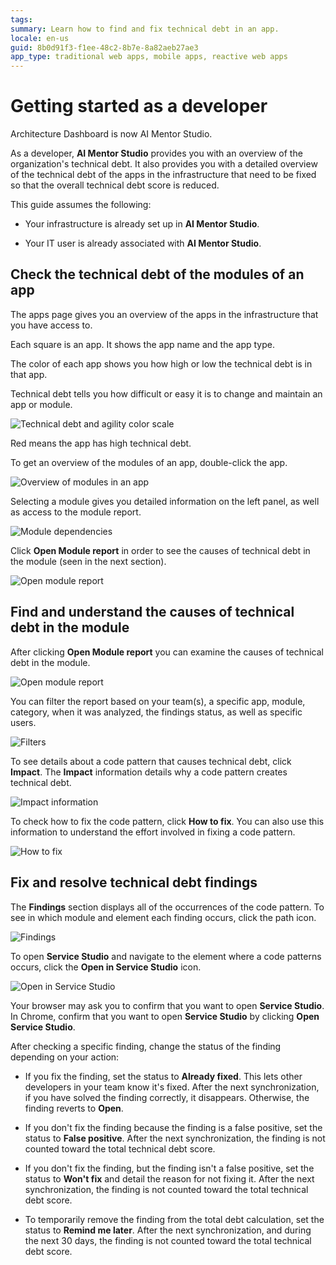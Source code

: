 ```yaml
---
tags: 
summary: Learn how to find and fix technical debt in an app.
locale: en-us
guid: 8b0d91f3-f1ee-48c2-8b7e-8a82aeb27ae3
app_type: traditional web apps, mobile apps, reactive web apps
---
```


# Getting started as a developer

<div class="info" markdown="1">

Architecture Dashboard is now AI Mentor Studio.

</div>

As a developer, **AI Mentor Studio** provides you with an overview of the organization's technical debt. It also provides you with a detailed overview of the technical debt of the apps in the infrastructure that need to be fixed so that the overall technical debt score is reduced.

This guide assumes the following:

* Your infrastructure is already set up in **AI Mentor Studio**.

* Your IT user is already associated with **AI Mentor Studio**.

## Check the technical debt of the modules of an app

The apps page gives you an overview of the apps in the infrastructure that you have access to.

Each square is an app. It shows the app name and the app type.

The color of each app shows you how high or low the technical debt is in that app.

Technical debt tells you how difficult or easy it is to change and maintain an app or module.

![Technical debt and agility color scale](images/use-debt-scale-ad.png)

Red means the app has high technical debt.

To get an overview of the modules of an app, double-click the app.  

![Overview of modules in an app](images/use-overview-app-ad.png)

Selecting a module gives you detailed information on the left panel, as well as access to the module report.

![Module dependencies](images/use-module-dependencies-ad.png)

Click **Open Module report** in order to see the causes of technical debt in the module (seen in the next section).

![Open module report](images/open-module-report-ad.png)

## Find and understand the causes of technical debt in the module

After clicking **Open Module report** you can examine the causes of technical debt in the module.

![Open module report](images/use-report-ad.png)

You can filter the report based on your team(s), a specific app, module, category, when it was analyzed, the findings status, as well as specific users.

![Filters](images/use-filters-ad.png)

To see details about a code pattern that causes technical debt, click **Impact**. The **Impact** information details why a code pattern creates technical debt.

![Impact information](images/use-report-impact-ad.png)

To check how to fix the code pattern, click **How to fix**. You can also use this information to understand the effort involved in fixing a code pattern.

![How to fix](images/use-report-fix-ad.png)

## Fix and resolve technical debt findings

The **Findings** section displays all of the occurrences of the code pattern. To see in which module and element each finding occurs, click the path icon.

![Findings](images/use-findings-ad.png)

To open **Service Studio** and navigate to the element where a code patterns occurs, click the **Open in Service Studio** icon.

![Open in Service Studio](images/use-finding-open-ad.png)

Your browser may ask you to confirm that you want to open **Service Studio**. In Chrome, confirm that you want to open **Service Studio** by clicking **Open Service Studio**.

After checking a specific finding, change the status of the finding depending on your action:

* If you fix the finding, set the status to **Already fixed**. This lets other developers in your team know it's fixed. After the next synchronization, if you have solved the finding correctly, it disappears. Otherwise, the finding reverts to **Open**.

* If you don't fix the finding because the finding is a false positive, set the status to **False positive**. After the next synchronization, the finding is not counted toward the total technical debt score.

* If you don't fix the finding, but the finding isn't a false positive, set the status to **Won't fix** and detail the reason for not fixing it. After the next synchronization, the finding is not counted toward the total technical debt score.

* To temporarily remove the finding from the total debt calculation, set the status to **Remind me later**. After the next synchronization, and during the next 30 days, the finding is not counted toward the total technical debt score.
